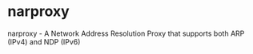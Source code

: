 # narproxy
narproxy - A Network Address Resolution Proxy that supports both ARP (IPv4) and NDP (IPv6)
